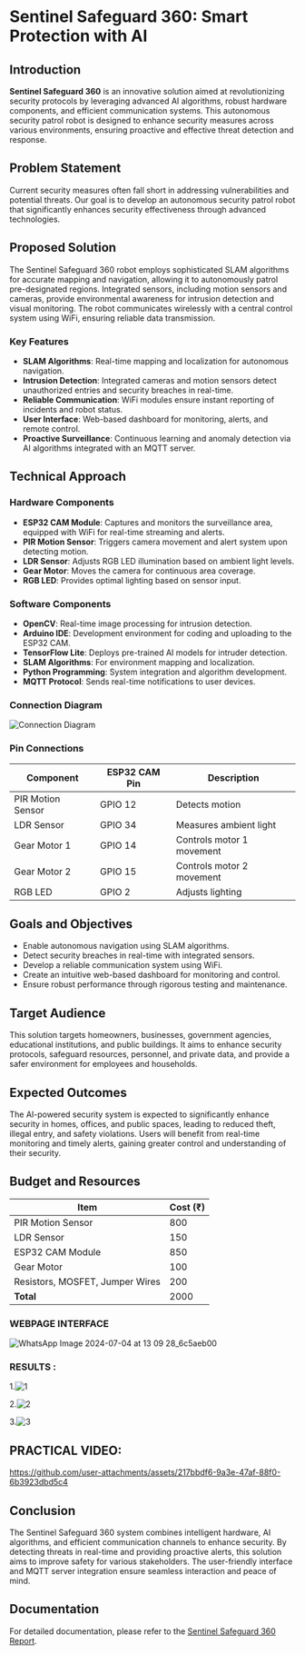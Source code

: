 # Sentinel Safeguard 360: Smart Protection with AI

## Introduction
**Sentinel Safeguard 360** is an innovative solution aimed at revolutionizing security protocols by leveraging advanced AI algorithms, robust hardware components, and efficient communication systems. This autonomous security patrol robot is designed to enhance security measures across various environments, ensuring proactive and effective threat detection and response.

## Problem Statement
Current security measures often fall short in addressing vulnerabilities and potential threats. Our goal is to develop an autonomous security patrol robot that significantly enhances security effectiveness through advanced technologies.

## Proposed Solution
The Sentinel Safeguard 360 robot employs sophisticated SLAM algorithms for accurate mapping and navigation, allowing it to autonomously patrol pre-designated regions. Integrated sensors, including motion sensors and cameras, provide environmental awareness for intrusion detection and visual monitoring. The robot communicates wirelessly with a central control system using WiFi, ensuring reliable data transmission.

### Key Features
- **SLAM Algorithms**: Real-time mapping and localization for autonomous navigation.
- **Intrusion Detection**: Integrated cameras and motion sensors detect unauthorized entries and security breaches in real-time.
- **Reliable Communication**: WiFi modules ensure instant reporting of incidents and robot status.
- **User Interface**: Web-based dashboard for monitoring, alerts, and remote control.
- **Proactive Surveillance**: Continuous learning and anomaly detection via AI algorithms integrated with an MQTT server.

## Technical Approach

### Hardware Components
- **ESP32 CAM Module**: Captures and monitors the surveillance area, equipped with WiFi for real-time streaming and alerts.
- **PIR Motion Sensor**: Triggers camera movement and alert system upon detecting motion.
- **LDR Sensor**: Adjusts RGB LED illumination based on ambient light levels.
- **Gear Motor**: Moves the camera for continuous area coverage.
- **RGB LED**: Provides optimal lighting based on sensor input.

### Software Components
- **OpenCV**: Real-time image processing for intrusion detection.
- **Arduino IDE**: Development environment for coding and uploading to the ESP32 CAM.
- **TensorFlow Lite**: Deploys pre-trained AI models for intruder detection.
- **SLAM Algorithms**: For environment mapping and localization.
- **Python Programming**: System integration and algorithm development.
- **MQTT Protocol**: Sends real-time notifications to user devices.
  
### Connection Diagram
![Connection Diagram](https://drive.google.com/uc?export=view&id=1cwItm6PWIRVNIh_fk9lSIsK9oXjjuMGn)

### Pin Connections

| Component          | ESP32 CAM Pin | Description                 |
|--------------------|---------------|-----------------------------|
| PIR Motion Sensor  | GPIO 12       | Detects motion              |
| LDR Sensor         | GPIO 34       | Measures ambient light      |
| Gear Motor 1       | GPIO 14       | Controls motor 1 movement   |
| Gear Motor 2       | GPIO 15       | Controls motor 2 movement   |
| RGB LED            | GPIO 2        | Adjusts lighting            |

## Goals and Objectives
- Enable autonomous navigation using SLAM algorithms.
- Detect security breaches in real-time with integrated sensors.
- Develop a reliable communication system using WiFi.
- Create an intuitive web-based dashboard for monitoring and control.
- Ensure robust performance through rigorous testing and maintenance.

## Target Audience
This solution targets homeowners, businesses, government agencies, educational institutions, and public buildings. It aims to enhance security protocols, safeguard resources, personnel, and private data, and provide a safer environment for employees and households.

## Expected Outcomes
The AI-powered security system is expected to significantly enhance security in homes, offices, and public spaces, leading to reduced theft, illegal entry, and safety violations. Users will benefit from real-time monitoring and timely alerts, gaining greater control and understanding of their security.

## Budget and Resources

| Item                        | Cost (₹) |
|-----------------------------|----------|
| PIR Motion Sensor           | 800      |
| LDR Sensor                  | 150      |
| ESP32 CAM Module            | 850      |
| Gear Motor                  | 100      |
| Resistors, MOSFET, Jumper Wires | 200  |
| **Total**                   | 2000     |

### WEBPAGE INTERFACE
![WhatsApp Image 2024-07-04 at 13 09 28_6c5aeb00](https://github.com/GOUTHAMBB/Sentinel-Safeguard-360/assets/110834190/12d56152-eeb1-4e38-a562-7dd12086b5ea)

### RESULTS :

1.![1](https://github.com/GOUTHAMBB/Sentinel-Safeguard-360/assets/110834190/047c6222-0c41-4805-949b-83f7289602bd)

2.![2](https://github.com/GOUTHAMBB/Sentinel-Safeguard-360/assets/110834190/aefa99a8-a6b8-4615-8577-a81739eb696b)

3.![3](https://github.com/GOUTHAMBB/Sentinel-Safeguard-360/assets/110834190/d1ecd36e-9d03-469a-a7a7-77fda855d49e)

## PRACTICAL VIDEO:

https://github.com/user-attachments/assets/217bbdf6-9a3e-47af-88f0-6b3923dbd5c4




## Conclusion
The Sentinel Safeguard 360 system combines intelligent hardware, AI algorithms, and efficient communication channels to enhance security. By detecting threats in real-time and providing proactive alerts, this solution aims to improve safety for various stakeholders. The user-friendly interface and MQTT server integration ensure seamless interaction and peace of mind.

## Documentation
For detailed documentation, please refer to the [Sentinel Safeguard 360 Report](https://drive.google.com/file/d/13sIAQ4KSWMCDfzRS-VC6yvgaMrkVyByW/view).

